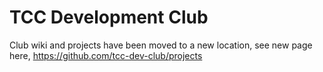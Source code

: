 # TCC Development Club
Club wiki and projects have been moved to a new location, see new page here,
https://github.com/tcc-dev-club/projects
